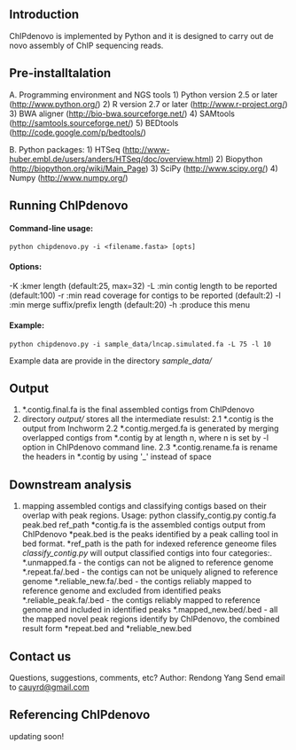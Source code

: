 Introduction
------------
ChIPdenovo is implemented by Python and it is designed to carry out de novo assembly of ChIP sequencing reads.

Pre-installtalation
-------------------
A. Programming environment and NGS tools
	1) Python version 2.5 or later (http://www.python.org/)
	2) R version 2.7 or later (http://www.r-project.org/)
	3) BWA aligner (http://bio-bwa.sourceforge.net/)
	4) SAMtools (http://samtools.sourceforge.net/)
	5) BEDtools (http://code.google.com/p/bedtools/)

B. Python packages:
	1) HTSeq (http://www-huber.embl.de/users/anders/HTSeq/doc/overview.html)
	2) Biopython (http://biopython.org/wiki/Main_Page)
	3) SciPy (http://www.scipy.org/)
	4) Numpy (http://www.numpy.org/)

Running ChIPdenovo
------------------
#### Command-line usage:
    python chipdenovo.py -i <filename.fasta> [opts]
#### Options:
 -K <int>    :kmer length (default:25, max=32)
 -L <int>    :min contig length to be reported (default:100)
 -r <int>    :min read coverage for contigs to be reported (default:2)
 -l <int>    :min merge suffix/prefix length (default:20)
 -h          :produce this menu
#### Example:
    python chipdenovo.py -i sample_data/lncap.simulated.fa -L 75 -l 10
Example data are provide in the directory *sample_data/*

Output
------
1. *.contig.final.fa is the final assembled contigs from ChIPdenovo
2.  directory *output/* stores all the intermediate resulst:
  2.1 *.contig is the output from Inchworm
  2.2 *.contig.merged.fa is generated by merging overlapped contigs from *.contig by at length n, where n is set by -l option in ChIPdenovo command line.
  2.3 *.contig.rename.fa is rename the headers in *.contig by using '_' instead of space

Downstream analysis
-------------------
1. mapping assembled contigs and classifying contigs based on their overlap with peak regions. 
Usage:    python classify_contig.py contig.fa peak.bed ref_path
*contig.fa is the assembled contigs output from ChIPdenovo
*peak.bed is the peaks identified by a peak calling tool in bed format.
*ref_path is the path for indexed reference geneome files
*classify_contig.py* will output classified contigs into four categories:.
*.unmapped.fa - the contigs can not be aligned to reference genome
*.repeat.fa/.bed - the contigs can not be uniquely aligned to reference genome
*.reliable_new.fa/.bed - the contigs reliably mapped to reference genome and excluded from identified peaks
*.reliable_peak.fa/.bed - the contigs reliably mapped to reference genome and included in identified peaks
*.mapped_new.bed/.bed - all the mapped novel peak regions identify by ChIPdenovo, the combined result form *repeat.bed and *reliable_new.bed

Contact us
----------
Questions, suggestions, comments, etc?
Author: Rendong Yang
Send email to cauyrd@gmail.com

Referencing ChIPdenovo
----------------------
updating soon!
